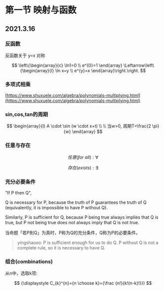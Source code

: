 # 第一节 映射与函数

## 2021.3.16

### 反函数

反函数关于 y=x 对称

$$
\left\{\begin{array}{c}
\ln1=0 \\
e^{0}=1
\end{array} \Leftarrow\left\{\begin{array}{l}
\ln x=y \\
e^{y}=x
\end{array}\right.\right.
$$

### 多项式相乘

[https://www.shuxuele.com/algebra/polynomials-multiplying.html](https://www.shuxuele.com/algebra/polynomials-multiplying.html)

### sin,cos,tan的周期

$$
\begin{array}{l}
A \cdot \sin (w \cdot x+t)
\\ \\
当w>0, 周期T=\frac{2 \pi}{w}
\end{array}
$$

### 任意与存在

$$
任意(for\ all): \forall
$$

$$
存在(exists): \exists
$$

### 充分必要条件

"If P then Q", 

Q is necessary for P, because the truth of P guarantees the truth of Q \(equivalently, it is impossible to have P without Q\). 

Similarly, P is sufficient for Q, because P being true always implies that Q is true, but P not being true does not always imply that Q is not true.

当命题「若P則Q」为真时，P称为Q的充分条件，Q称为P的必要条件。

> yingshaoxo: P is sufficient enough for us to do Q. P without Q is not a complete rule, so it is necessary to have Q.

### 组合\(combinations\)

从n中，选取k项:

$$
{\displaystyle C_{k}^{n}={n \choose k}={\frac {n!}{k!(n-k)!}}}
$$


